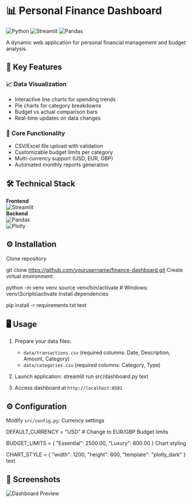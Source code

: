 # 📊 Personal Finance Dashboard

![Python](https://img.shields.io/badge/Python-3.10%2B-blue)
![Streamlit](https://img.shields.io/badge/UI-Streamlit-FF4B4B)
![Pandas](https://img.shields.io/badge/Data-Pandas-150458)

A dynamic web application for personal financial management and budget analysis.

## 🚀 Key Features

### 📈 Data Visualization
- Interactive line charts for spending trends
- Pie charts for category breakdowns
- Budget vs actual comparison bars
- Real-time updates on data changes

### 🔧 Core Functionality
- CSV/Excel file upload with validation
- Customizable budget limits per category
- Multi-currency support (USD, EUR, GBP)
- Automated monthly reports generation

## 🛠 Technical Stack

**Frontend**  
![Streamlit](https://img.shields.io/badge/-Streamlit-FF4B4B?logo=streamlit)  
**Backend**  
![Pandas](https://img.shields.io/badge/-Pandas-150458?logo=pandas)  
![Plotly](https://img.shields.io/badge/-Plotly-3F4F75?logo=plotly)  

## ⚙ Installation

Clone repository

git clone https://github.com/yourusername/finance-dashboard.git
Create virtual environment

python -m venv venv
source venv/bin/activate # Windows: venv\Scripts\activate
Install dependencies

pip install -r requirements.txt
text

## 🖥 Usage

1. Prepare your data files:
   - `data/transactions.csv` (required columns: Date, Description, Amount, Category)
   - `data/categories.csv` (required columns: Category, Type)

2. Launch application:
streamlit run src/dashboard.py
text

3. Access dashboard at `http://localhost:8501`

## ⚙ Configuration

Modify `src/config.py`:
Currency settings

DEFAULT_CURRENCY = "USD" # Change to EUR/GBP
Budget limits

BUDGET_LIMITS = {
"Essential": 2500.00,
"Luxury": 800.00
}
Chart styling

CHART_STYLE = {
"width": 1200,
"height": 600,
"template": "plotly_dark"
}
text

## 📸 Screenshots

![Dashboard Preview](https://via.placeholder.com/800x400.png?text=Finance+Dashboard+Interface)


